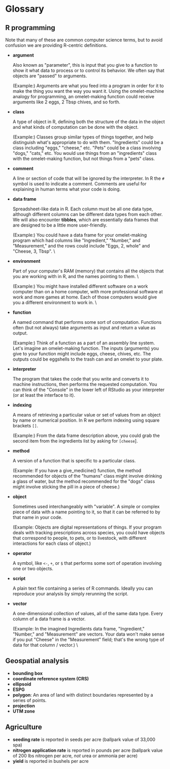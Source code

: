# Glossary

## R programming

Note that many of these are common computer science terms, but to avoid confusion
we are providing R-centric definitions.

* **argument**

    Also known as "parameter", this is input that you give to a
function to show it what data to process or to control its behavior.  We often
say that objects are "passed" to arguments.

    (Example:) Arguments are what you feed into a program in order for it to
make the thing you want the way you want it. Using the omelet-machine analogy for
programming, an omelet-making function could receive arguments like 2 eggs, 2 Tbsp chives, and so forth.

* **class**

    A type of object in R, defining both the structure of the data in the object and what kinds of computation can be done with the
object.

    (Example:) Classes group similar types of things together, and help distinguish what's appropriate
to do with them. "Ingredients" could be a class including "eggs," "cheese," etc. "Pets" could be a class
involving "dogs," "cats," etc. You would use things from an "ingredients" class with the omelet-making
function, but not things from a "pets" class.

* **comment**

    A line or section of code that will be ignored by the interpreter.
In R the `#` symbol is used to indicate a comment.  Comments are useful for
explaining in human terms what your code is doing.

* **data frame**

    Spreadsheet-like data in R.  Each column must be all one data
type, although different columns can be different data types from each other.
We will also encounter **tibbles**, which are essentially data frames that are
designed to be a little more user-friendly.

    (Example:) You could have a data frame for your omelet-making program which had columns like "Ingredient," "Number," and "Measurement,"  and the rows could include "Eggs, 2, whole" and "Cheese, 3, Tbsp". \

* **environment**

    Part of your computer's RAM (memory) that contains all the
objects that you are working with in R, and the names pointing to them. \

    (Example:) You might have installed different software on a work computer than on a home computer, with more professional software at work and more games at home. Each of those computers would give you a different environment to work in. \

* **function**

    A named command that performs some sort of computation.
Functions often (but not always) take arguments as input and return a value as
output.

    (Example:) Think of a function as a part of an assembly line system. Let's imagine an omelet-making function. The inputs (arguments) you give to your function might include eggs, cheese, chives, etc. The outputs could be eggshells to the trash can and an omelet to your plate.

* **interpreter**

    The program that takes the code that you write and converts
it to machine instructions, then performs the requested computation.  You can
think of the "Console" in the lower left of RStudio as your interpreter (or at
least the interface to it).

* **indexing**

    A means of retrieving a particular value or set of values from
an object by name or numerical position.  In R we perform indexing using
square brackets `[]`.

    (Example:) From the data frame description above, you could grab the second item from the ingredients list by asking for `[cheese`].

* **method**

    A version of a function that is specific to a particular class.

    (Example: If you have a give_medicine() function, the method recommended for objects of the "humans" class might involve drinking a glass of water, but the method recommended for the "dogs" class might involve sticking the pill in a piece of cheese.)

* **object**

    Sometimes used interchangeably with "variable".  A simple or
complex piece of data with a name pointing to it, so that it can be referred to
by that name in your code.

    (Example: Objects are digital representations of things. If your program deals with tracking prescriptions across species, you could have objects that correspond to people, to pets, or to livestock, with different interactions for each class of object.)

* **operator**

    A symbol, like `<-`, `+`, or `$` that performs some sort of
operation involving one or two objects.

* **script**

    A plain text file containing a series of R commands. Ideally you
can reproduce your analysis by simply rerunning the script.

* **vector**

    A one-dimensional collection of values, all of the same data type.
Every column of a data frame is a vector.

    (Example: In the imagined Ingredients data frame, "Ingredient," "Number," and "Measurement" are vectors. Your data won't make sense if you put "Cheese" in the "Measurement" field; that's the wrong type of data for that column / vector.) \

## Geospatial analysis

* **bounding box**
* **coordinate reference system (CRS)**
* **ellipsoid**
* **ESPG**
* **polygon**: An area of land with distinct boundaries represented by a series
of points.
* **projection**
* **UTM zone**

## Agriculture

* **seeding rate** is reported in seeds per acre (ballpark value of 33,000 spa)
* **nitrogen application rate** is reported in pounds per acre (ballpark value of 200 lbs nitrogen per acre, _not_ urea or ammonia per acre)
* **yield** is reported in bushels per acre
